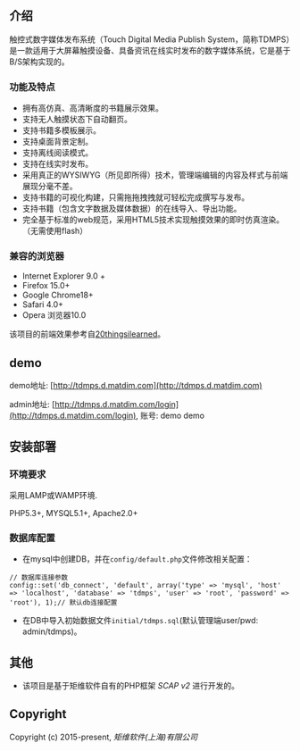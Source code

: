 ## 介绍

触控式数字媒体发布系统（Touch Digital Media Publish System，简称TDMPS）是一款适用于大屏幕触摸设备、具备资讯在线实时发布的数字媒体系统，它是基于B/S架构实现的。

### 功能及特点

- 拥有高仿真、高清晰度的书籍展示效果。
- 支持无人触摸状态下自动翻页。
- 支持书籍多模板展示。
- 支持桌面背景定制。
- 支持离线阅读模式。
- 支持在线实时发布。
- 采用真正的WYSIWYG（所见即所得）技术，管理端编辑的内容及样式与前端展现分毫不差。
- 支持书籍的可视化构建，只需拖拖拽拽就可轻松完成撰写与发布。
- 支持书籍（包含文字数据及媒体数据）的在线导入、导出功能。
- 完全基于标准的web规范，采用HTML5技术实现触摸效果的即时仿真渲染。（无需使用flash）

### 兼容的浏览器
- Internet Explorer 9.0 +
- Firefox 15.0+
- Google Chrome18+
- Safari 4.0+ 
- Opera 浏览器10.0

该项目的前端效果参考自[20thingsilearned](http://www.20thingsilearned.com/)。

## demo

demo地址: [http://tdmps.d.matdim.com](http://tdmps.d.matdim.com)

admin地址: [http://tdmps.d.matdim.com/login](http://tdmps.d.matdim.com/login), 账号: demo demo


## 安装部署

### 环境要求

采用LAMP或WAMP环境.

PHP5.3+, MYSQL5.1+, Apache2.0+

### 数据库配置
- 在mysql中创建DB，并在`config/default.php`文件修改相关配置：

```
// 数据库连接参数
config::set('db_connect', 'default', array('type' => 'mysql', 'host' => 'localhost', 'database' => 'tdmps', 'user' => 'root', 'password' => 'root'), 1);// 默认db连接配置
```

- 在DB中导入初始数据文件`initial/tdmps.sql`(默认管理端user/pwd: admin/tdmps)。

## 其他
- 该项目是基于矩维软件自有的PHP框架 *SCAP v2* 进行开发的。

## Copyright

Copyright (c) 2015-present, *矩维软件(上海)有限公司*